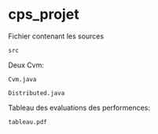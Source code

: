 # cps_projet


Fichier contenant les sources  

```
src 
```
Deux Cvm:
```
Cvm.java 
```

```
Distributed.java 
```


Tableau des evaluations des performences:
 ```
tableau.pdf 
```
